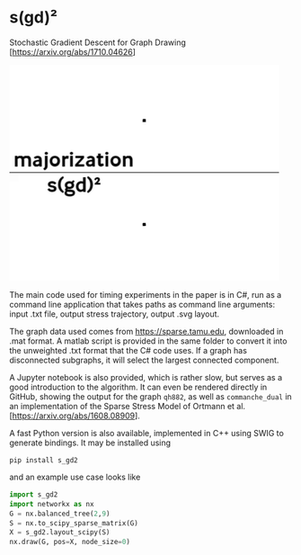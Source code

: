 # s(gd)²
Stochastic Gradient Descent for Graph Drawing [<https://arxiv.org/abs/1710.04626>]

![image](comparison.gif)

The main code used for timing experiments in the paper is in C#, run as a command line application that takes paths as command line arguments: input .txt file, output stress trajectory, output .svg layout.

The graph data used comes from <https://sparse.tamu.edu>, downloaded in .mat format. A matlab script is provided in the same folder to convert it into the unweighted .txt format that the C# code uses. If a graph has disconnected subgraphs, it will select the largest connected component.

A Jupyter notebook is also provided, which is rather slow, but serves as a good introduction to the algorithm. It can even be rendered directly in GitHub, showing the output for the graph `qh882`, as well as `commanche_dual` in an implementation of the Sparse Stress Model of Ortmann et al. [<https://arxiv.org/abs/1608.08909>].

A fast Python version is also available, implemented in C++ using SWIG to generate bindings. It may be installed using
```
pip install s_gd2
```
and an example use case looks like
```python
import s_gd2
import networkx as nx
G = nx.balanced_tree(2,9)
S = nx.to_scipy_sparse_matrix(G)
X = s_gd2.layout_scipy(S)
nx.draw(G, pos=X, node_size=0)
```
